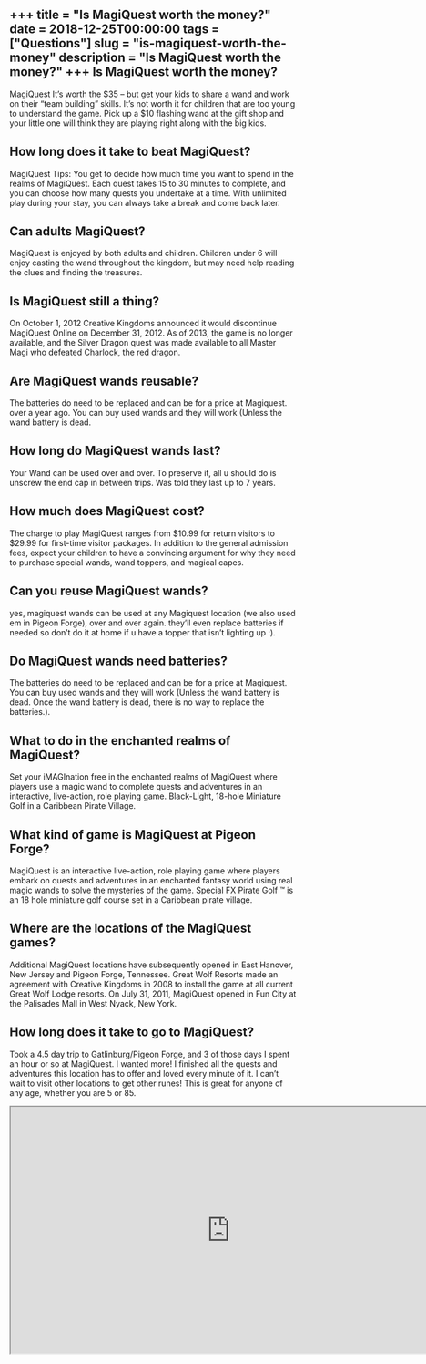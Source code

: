 +++
title = "Is MagiQuest worth the money?"
date = 2018-12-25T00:00:00
tags = ["Questions"]
slug = "is-magiquest-worth-the-money"
description = "Is MagiQuest worth the money?"
+++
Is MagiQuest worth the money?
-----------------------------

MagiQuest It’s worth the $35 – but get your kids to share a wand and work on their “team building” skills. It’s not worth it for children that are too young to understand the game. Pick up a $10 flashing wand at the gift shop and your little one will think they are playing right along with the big kids.

How long does it take to beat MagiQuest?
----------------------------------------

MagiQuest Tips: You get to decide how much time you want to spend in the realms of MagiQuest. Each quest takes 15 to 30 minutes to complete, and you can choose how many quests you undertake at a time. With unlimited play during your stay, you can always take a break and come back later.

Can adults MagiQuest?
---------------------

MagiQuest is enjoyed by both adults and children. Children under 6 will enjoy casting the wand throughout the kingdom, but may need help reading the clues and finding the treasures.

Is MagiQuest still a thing?
---------------------------

On October 1, 2012 Creative Kingdoms announced it would discontinue MagiQuest Online on December 31, 2012. As of 2013, the game is no longer available, and the Silver Dragon quest was made available to all Master Magi who defeated Charlock, the red dragon.

Are MagiQuest wands reusable?
-----------------------------

The batteries do need to be replaced and can be for a price at Magiquest. over a year ago. You can buy used wands and they will work (Unless the wand battery is dead.

How long do MagiQuest wands last?
---------------------------------

Your Wand can be used over and over. To preserve it, all u should do is unscrew the end cap in between trips. Was told they last up to 7 years.

How much does MagiQuest cost?
-----------------------------

The charge to play MagiQuest ranges from $10.99 for return visitors to $29.99 for first-time visitor packages. In addition to the general admission fees, expect your children to have a convincing argument for why they need to purchase special wands, wand toppers, and magical capes.

Can you reuse MagiQuest wands?
------------------------------

yes, magiquest wands can be used at any Magiquest location (we also used em in Pigeon Forge), over and over again. they’ll even replace batteries if needed so don’t do it at home if u have a topper that isn’t lighting up :).

Do MagiQuest wands need batteries?
----------------------------------

The batteries do need to be replaced and can be for a price at Magiquest. You can buy used wands and they will work (Unless the wand battery is dead. Once the wand battery is dead, there is no way to replace the batteries.).

What to do in the enchanted realms of MagiQuest?
------------------------------------------------

Set your iMAGInation free in the enchanted realms of MagiQuest where players use a magic wand to complete quests and adventures in an interactive, live-action, role playing game. Black-Light, 18-hole Miniature Golf in a Caribbean Pirate Village.

What kind of game is MagiQuest at Pigeon Forge?
-----------------------------------------------

MagiQuest is an interactive live-action, role playing game where players embark on quests and adventures in an enchanted fantasy world using real magic wands to solve the mysteries of the game. Special FX Pirate Golf ™ is an 18 hole miniature golf course set in a Caribbean pirate village.

Where are the locations of the MagiQuest games?
-----------------------------------------------

Additional MagiQuest locations have subsequently opened in East Hanover, New Jersey and Pigeon Forge, Tennessee. Great Wolf Resorts made an agreement with Creative Kingdoms in 2008 to install the game at all current Great Wolf Lodge resorts. On July 31, 2011, MagiQuest opened in Fun City at the Palisades Mall in West Nyack, New York.

How long does it take to go to MagiQuest?
-----------------------------------------

Took a 4.5 day trip to Gatlinburg/Pigeon Forge, and 3 of those days I spent an hour or so at MagiQuest. I wanted more! I finished all the quests and adventures this location has to offer and loved every minute of it. I can’t wait to visit other locations to get other runes! This is great for anyone of any age, whether you are 5 or 85.

<iframe allow="accelerometer; autoplay; clipboard-write; encrypted-media; gyroscope; picture-in-picture" allowfullscreen="" class="__youtube_prefs__  epyt-is-override  no-lazyload" data-no-lazy="1" data-origheight="433" data-origwidth="770" data-skipgform_ajax_framebjll="" height="433" id="_ytid_25282" loading="lazy" src="https://www.youtube.com/embed/0ZfK6kQs5so?enablejsapi=1&autoplay=0&cc_load_policy=0&cc_lang_pref=&iv_load_policy=1&loop=0&modestbranding=0&rel=1&fs=1&playsinline=0&autohide=2&theme=dark&color=red&controls=1&" title="YouTube player" width="770"></iframe>